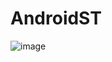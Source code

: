 # AndroidST


![image](https://github.com/adityaputrawijaya/AndroidST/assets/115687055/a876c770-150f-42eb-b66a-31be4c8f0416)
